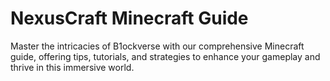 # NexusCraft Minecraft Guide

Master the intricacies of B1ockverse with our comprehensive Minecraft guide, offering tips, tutorials, and strategies to enhance your gameplay and thrive in this immersive world.
